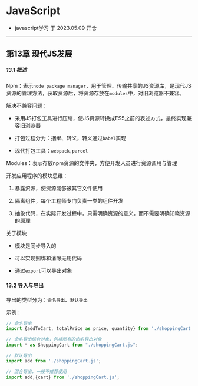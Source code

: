 # JavaScript

- javascript学习 于 2023.05.09 开仓

---

## 第13章 现代JS发展

##### 13.1 概述

Npm：表示`node package manager`，用于管理、传输共享的JS资源库，是现代JS资源的管理方法，获取资源后，将资源存放在`modules`中，对旧浏览器不兼容。

解决不兼容问题：

- 采用JS打包工具进行压缩，使JS资源转换成ES5之前的表述方式，最终实现兼容旧浏览器

- 打包过程分为：捆绑、转义，转义通过`babel`实现

- 现代打包工具：`webpack,parcel`

Modules：表示存放npm资源的文件夹，方便开发人员进行资源调用与管理

开发应用程序的模块思维：

1. 暴露资源，使资源能够被其它文件使用

2. 隔离组件，每个工程师专门负责一类的组件开发

3. 抽象代码，在实际开发过程中，只需明确资源的意义，而不需要明确知晓资源的原理

关于模块

- 模块是同步导入的

- 可以实现捆绑和消除无用代码

- 通过`export`可以导出对象

#### 13.2 导入与导出

导出的类型分为：`命名导出`、`默认导出`

示例：

```js
// 命名导出
import {addToCart, totalPrice as price, quantity} from './shoppingCart.js';

// 命名导出综合对象，包括所有的命名导出对象
import * as ShoppingCart from "./shoppingCart.js";

// 默认导出
import add from './shoppingCart.js';

// 混合导出，一般不推荐使用
import add,{cart} from './shoppingCart.js';
```